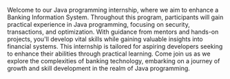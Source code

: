 Welcome to our Java programming internship, where we aim to enhance a Banking Information System. Throughout this program, participants will gain practical experience in Java programming, focusing on security, transactions, and optimization. With guidance from mentors and hands-on projects, you'll develop vital skills while gaining valuable insights into financial systems.
This internship is tailored for aspiring developers seeking to enhance their abilities through practical learning. Come join us as we explore the complexities of banking technology, embarking on a journey of growth and skill development in the realm of Java programming.
